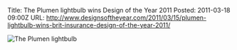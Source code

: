 Title: The Plumen lightbulb wins Design of the Year 2011
Posted: 2011-03-18 09:00Z
URL: http://www.designsoftheyear.com/2011/03/15/plumen-lightbulb-wins-brit-insurance-design-of-the-year-2011/

![The Plumen lightbulb](http://static.paulboxley.com/plumen.png)